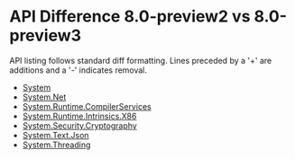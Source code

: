 # API Difference 8.0-preview2 vs 8.0-preview3

API listing follows standard diff formatting.
Lines preceded by a '+' are additions and a '-' indicates removal.

* [System](8.0-preview3_System.md)
* [System.Net](8.0-preview3_System.Net.md)
* [System.Runtime.CompilerServices](8.0-preview3_System.Runtime.CompilerServices.md)
* [System.Runtime.Intrinsics.X86](8.0-preview3_System.Runtime.Intrinsics.X86.md)
* [System.Security.Cryptography](8.0-preview3_System.Security.Cryptography.md)
* [System.Text.Json](8.0-preview3_System.Text.Json.md)
* [System.Threading](8.0-preview3_System.Threading.md)

